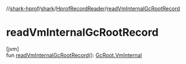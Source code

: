 //[shark-hprof](../../../index.md)/[shark](../index.md)/[HprofRecordReader](index.md)/[readVmInternalGcRootRecord](read-vm-internal-gc-root-record.md)

# readVmInternalGcRootRecord

[jvm]\
fun [readVmInternalGcRootRecord](read-vm-internal-gc-root-record.md)(): [GcRoot.VmInternal](../-gc-root/-vm-internal/index.md)
